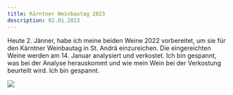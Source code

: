 ```yaml
---
title: Kärntner Weinbautag 2023
description: 02.01.2023
---
```

Heute 2. Jänner, habe ich meine beiden Weine 2022 vorbereitet, um sie für den Kärntner Weinbautag in St. Andrä einzureichen. Die eingereichten Weine werden am 14. Januar analysiert und verkostet. Ich bin gespannt, was bei der Analyse herauskommt und wie mein Wein bei der Verkostung beurteilt wird. Ich bin gespannt.

![](/img/2023-01-02-weinbautag.jpg)